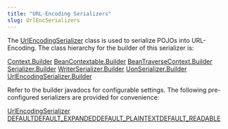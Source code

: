 ```yaml
---
title: "URL-Encoding Serializers"
slug: UrlEncSerializers
---
```


The <a href="/site/apidocs/org/apache/juneau/urlencoding/UrlEncodingSerializer.html" target="_blank">UrlEncodingSerializer</a> class is used to
serialize POJOs into URL-Encoding.
The class hierarchy for the builder of this serializer is:

<tree>
<node-0><java-abstract-class><a href="/site/apidocs/org/apache/juneau/Context.Builder.html" target="_blank">Context.Builder</a></java-abstract-class></node-0>
<node-1><java-abstract-class><a href="/site/apidocs/org/apache/juneau/BeanContextable.Builder.html" target="_blank">BeanContextable.Builder</a></java-abstract-class></node-1>
<node-2><java-abstract-class><a href="/site/apidocs/org/apache/juneau/BeanTraverseContext.Builder.html" target="_blank">BeanTraverseContext.Builder</a></java-abstract-class></node-2>
<node-3><java-abstract-class><a href="/site/apidocs/org/apache/juneau/serializer/Serializer.Builder.html" target="_blank">Serializer.Builder</a></java-abstract-class></node-3>
<node-4><java-abstract-class><a href="/site/apidocs/org/apache/juneau/serializer/WriterSerializer.Builder.html" target="_blank">WriterSerializer.Builder</a></java-abstract-class></node-4>
<node-5><java-class><a href="/site/apidocs/org/apache/juneau/uon/UonSerializer.Builder.html" target="_blank">UonSerializer.Builder</a></java-class></node-5>
<node-6><java-class><a href="/site/apidocs/org/apache/juneau/urlencoding/UrlEncodingSerializer.Builder.html" target="_blank">UrlEncodingSerializer.Builder</a></java-class></node-6>
</tree>

Refer to the builder javadocs for configurable settings.
The following pre-configured serializers are provided for convenience:

<tree>
<node-0><java-class><a href="/site/apidocs/org/apache/juneau/urlencoding/UrlEncodingSerializer.html" target="_blank">UrlEncodingSerializer</a></java-class></node-0>
<node-1><javac-field><a href="/site/apidocs/org/apache/juneau/urlencoding/UrlEncodingSerializer.html#DEFAULT" target="_blank">DEFAULT</a></javac-field><javac-field><a href="/site/apidocs/org/apache/juneau/urlencoding/UrlEncodingSerializer.html#DEFAULT_EXPANDED" target="_blank">DEFAULT_EXPANDED</a></javac-field><javac-field><a href="/site/apidocs/org/apache/juneau/urlencoding/UrlEncodingSerializer.html#DEFAULT_PLAINTEXT" target="_blank">DEFAULT_PLAINTEXT</a></javac-field><javac-field><a href="/site/apidocs/org/apache/juneau/urlencoding/UrlEncodingSerializer.html#DEFAULT_READABLE" target="_blank">DEFAULT_READABLE</a></javac-field></node-1>
</tree>